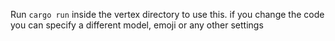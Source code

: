 Run `cargo run` inside the vertex directory to use this. if you change the code you can specify a different model, emoji or any other settings
